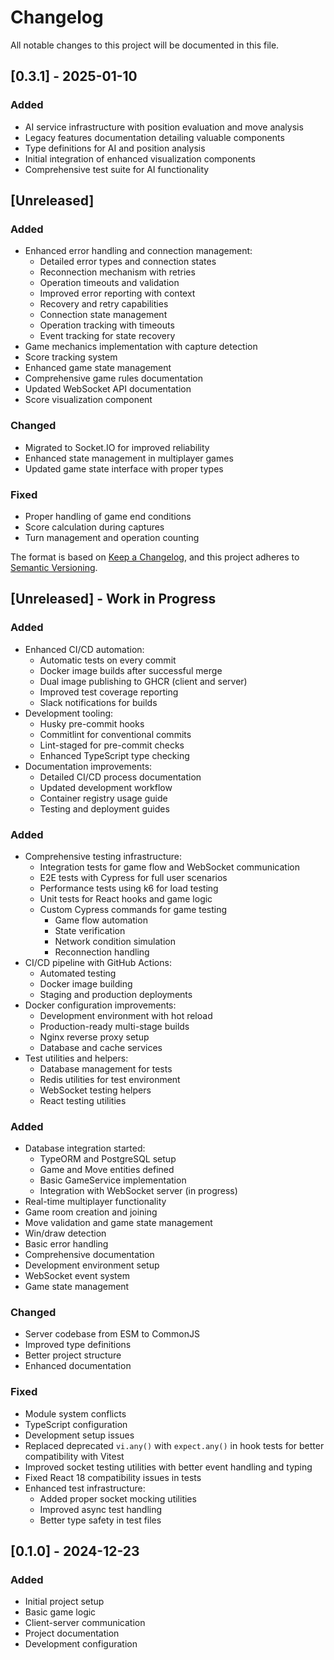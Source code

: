 # Changelog

All notable changes to this project will be documented in this file.

## [0.3.1] - 2025-01-10

### Added
- AI service infrastructure with position evaluation and move analysis
- Legacy features documentation detailing valuable components
- Type definitions for AI and position analysis
- Initial integration of enhanced visualization components
- Comprehensive test suite for AI functionality

## [Unreleased]

### Added
- Enhanced error handling and connection management:
  - Detailed error types and connection states
  - Reconnection mechanism with retries
  - Operation timeouts and validation
  - Improved error reporting with context
  - Recovery and retry capabilities
  - Connection state management
  - Operation tracking with timeouts
  - Event tracking for state recovery
- Game mechanics implementation with capture detection
- Score tracking system
- Enhanced game state management
- Comprehensive game rules documentation
- Updated WebSocket API documentation
- Score visualization component

### Changed
- Migrated to Socket.IO for improved reliability
- Enhanced state management in multiplayer games
- Updated game state interface with proper types

### Fixed
- Proper handling of game end conditions
- Score calculation during captures
- Turn management and operation counting

The format is based on [Keep a Changelog](https://keepachangelog.com/en/1.0.0/),
and this project adheres to [Semantic Versioning](https://semver.org/spec/v2.0.0.html).

## [Unreleased] - Work in Progress

### Added
- Enhanced CI/CD automation:
  - Automatic tests on every commit
  - Docker image builds after successful merge
  - Dual image publishing to GHCR (client and server)
  - Improved test coverage reporting
  - Slack notifications for builds
- Development tooling:
  - Husky pre-commit hooks
  - Commitlint for conventional commits
  - Lint-staged for pre-commit checks
  - Enhanced TypeScript type checking
- Documentation improvements:
  - Detailed CI/CD process documentation
  - Updated development workflow
  - Container registry usage guide
  - Testing and deployment guides

### Added
- Comprehensive testing infrastructure:
  - Integration tests for game flow and WebSocket communication
  - E2E tests with Cypress for full user scenarios
  - Performance tests using k6 for load testing
  - Unit tests for React hooks and game logic
  - Custom Cypress commands for game testing
    - Game flow automation
    - State verification
    - Network condition simulation
    - Reconnection handling
- CI/CD pipeline with GitHub Actions:
  - Automated testing
  - Docker image building
  - Staging and production deployments
- Docker configuration improvements:
  - Development environment with hot reload
  - Production-ready multi-stage builds
  - Nginx reverse proxy setup
  - Database and cache services
- Test utilities and helpers:
  - Database management for tests
  - Redis utilities for test environment
  - WebSocket testing helpers
  - React testing utilities

### Added
- Database integration started:
  - TypeORM and PostgreSQL setup
  - Game and Move entities defined
  - Basic GameService implementation
  - Integration with WebSocket server (in progress)
- Real-time multiplayer functionality
- Game room creation and joining
- Move validation and game state management
- Win/draw detection
- Basic error handling
- Comprehensive documentation
- Development environment setup
- WebSocket event system
- Game state management

### Changed
- Server codebase from ESM to CommonJS
- Improved type definitions
- Better project structure
- Enhanced documentation

### Fixed
- Module system conflicts
- TypeScript configuration
- Development setup issues
- Replaced deprecated `vi.any()` with `expect.any()` in hook tests for better compatibility with Vitest
- Improved socket testing utilities with better event handling and typing
- Fixed React 18 compatibility issues in tests
- Enhanced test infrastructure:
  * Added proper socket mocking utilities
  * Improved async test handling
  * Better type safety in test files

## [0.1.0] - 2024-12-23

### Added
- Initial project setup
- Basic game logic
- Client-server communication
- Project documentation
- Development configuration